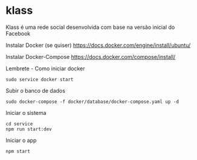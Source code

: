 # klass
Klass é uma rede social desenvolvida com base na versão inicial do Facebook

Instalar Docker (se quiser)
https://docs.docker.com/engine/install/ubuntu/

Instalar Docker-Compose
https://docs.docker.com/compose/install/

Lembrete - Como iniciar docker
```
sudo service docker start
```

Subir o banco de dados
```
sudo docker-compose -f docker/database/docker-compose.yaml up -d
```

Iniciar o sistema
```
cd service
npm run start:dev
```

Iniciar o app
```
npm start
```